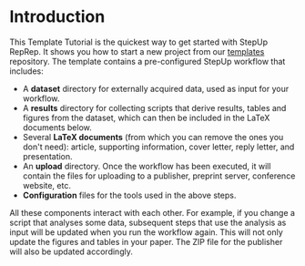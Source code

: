 # Introduction

This Template Tutorial is the quickest way to get started with StepUp RepRep.
It shows you how to start a new project from our [templates](https://github.com/reproducible-reporting/templates) repository.
The template contains a pre-configured StepUp workflow that includes:

- A **dataset** directory for externally acquired data, used as input for your workflow.
- A **results** directory for collecting scripts that derive results, tables and figures from the dataset,
  which can then be included in the LaTeX documents below.
- Several **LaTeX documents** (from which you can remove the ones you don't need):
  article, supporting information, cover letter, reply letter, and presentation.
- An **upload** directory. Once the workflow has been executed, it will contain the files for uploading to a publisher, preprint server, conference website, etc.
- **Configuration** files for the tools used in the above steps.

All these components interact with each other.
For example, if you change a script that analyses some data,
subsequent steps that use the analysis as input will be updated when you run the workflow again.
This will not only update the figures and tables in your paper.
The ZIP file for the publisher will also be updated accordingly.
